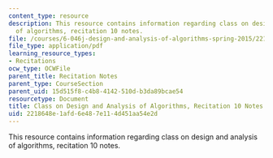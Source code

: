 ```yaml
---
content_type: resource
description: This resource contains information regarding class on design and analysis
  of algorithms, recitation 10 notes.
file: /courses/6-046j-design-and-analysis-of-algorithms-spring-2015/2218648e1afd6e487e114d451aa54e2d_MIT6_046JS15_Recitation10.pdf
file_type: application/pdf
learning_resource_types:
- Recitations
ocw_type: OCWFile
parent_title: Recitation Notes
parent_type: CourseSection
parent_uid: 15d515f8-c4b8-4142-510d-b3da89bcae54
resourcetype: Document
title: Class on Design and Analysis of Algorithms, Recitation 10 Notes
uid: 2218648e-1afd-6e48-7e11-4d451aa54e2d
---
```

This resource contains information regarding class on design and analysis of algorithms, recitation 10 notes.

